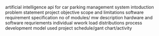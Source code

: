 artificial intelligence api for car parking management system
intoduction
problem statement 
project objective scope and limitations 
software requirement specification
no of modules/ mw description
hardware and software requriements
individual wwork load distributions
process development model used
project schedule/gant chart/activity
